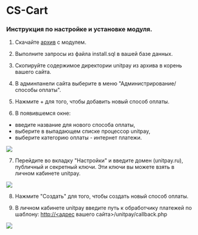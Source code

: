# CS-Cart

### Инструкция по настройке и установке модуля.

1. Скачайте [архив](https://github.com/unitpay/cscart-module/releases/download/1.0.2/cscart-module-1.0.2.zip) с модулем.

2. Выполните запросы из файла install.sql в вашей базе данных.

3. Скопируйте содержимое директории unitpay из архива в корень вашего сайта.

4. В админпанели сайта выберите в меню "Администрирование/способы оплаты".

5. Нажмите + для того, чтобы добавить новый способ оплаты.

6. В появившемся окне: 

* введите название для нового способа оплаты, 
* выберите в выпадающем списке процессор unitpay,
* выберите категорию оплаты - интернет платежи.

![](https://d33v4339jhl8k0.cloudfront.net/docs/assets/551a91dbe4b0221aadf24410/images/5800c14cc697915a23d793d4/file-f4a2Rtg53K.png)

7. Перейдите во вкладку "Настройки" и введите домен \(unitpay.ru\), публичный и секретный ключи. Эти ключи вы можете взять в личном кабинете unitpay.

![](https://d33v4339jhl8k0.cloudfront.net/docs/assets/551a91dbe4b0221aadf24410/images/5e69080d2c7d3a7e9ae905c3/file-NuCjKo9cBV.png)

8. Нажмите "Создать" для того, чтобы создать новый способ оплаты.

9. В личном кабинете unitpay введите путь к обработчику платежей по шаблону:   [http://&lt;адрес](http://xn--%3C-8cdug0fj/) вашего сайта&gt;/unitpay/callback.php

![](https://d33v4339jhl8k0.cloudfront.net/docs/assets/551a91dbe4b0221aadf24410/images/5800c3a9c697915a23d793e9/file-6rY1j5zahv.png)

